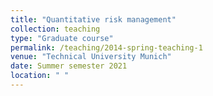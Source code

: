 ```yaml
---
title: "Quantitative risk management"
collection: teaching
type: "Graduate course"
permalink: /teaching/2014-spring-teaching-1
venue: "Technical University Munich"
date: Summer semester 2021
location: " "
---
```


<!--- This is a description of a teaching experience. You can use markdown like any other post.

Heading 1
======

Heading 2
======

Heading 3
====== -->
